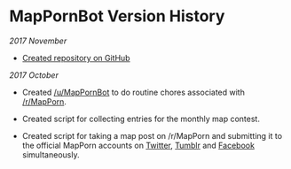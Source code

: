 # MapPornBot Version History

_2017 November_

* [Created repository on GitHub](https://github.com/petrarch1603/mappornbot)

_2017 October_    
 
* Created [/u/MapPornBot](https://www.reddit.com/user/mappornbot/) to do routine chores associated with [/r/MapPorn](https://www.reddit.com/r/MapPorn/).   

* Created script for collecting entries for the monthly map contest.

* Created script for taking a map post on /r/MapPorn and submitting it to the official MapPorn accounts on [Twitter](https://twitter.com/MapPornTweet/), [Tumblr](https://mappornofficial.tumblr.com/) and [Facebook](https://www.facebook.com/OfficialMapPorn) simultaneously.
 
